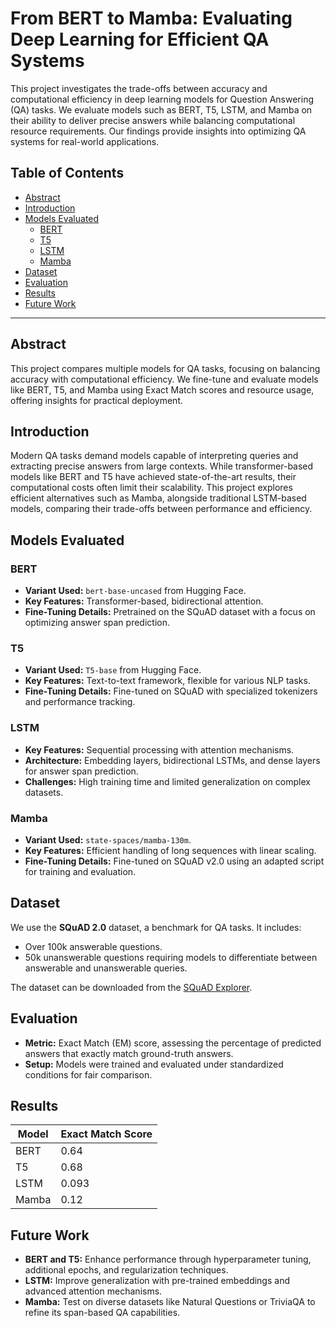 # From BERT to Mamba: Evaluating Deep Learning for Efficient QA Systems

This project investigates the trade-offs between accuracy and computational efficiency in deep learning models for Question Answering (QA) tasks. We evaluate models such as BERT, T5, LSTM, and Mamba on their ability to deliver precise answers while balancing computational resource requirements. Our findings provide insights into optimizing QA systems for real-world applications.

## Table of Contents

- [Abstract](#abstract)
- [Introduction](#introduction)
- [Models Evaluated](#models-evaluated)
  - [BERT](#bert)
  - [T5](#t5)
  - [LSTM](#lstm)
  - [Mamba](#mamba)
- [Dataset](#dataset)
- [Evaluation](#evaluation)
- [Results](#results)
- [Future Work](#future-work)

---

## Abstract

This project compares multiple models for QA tasks, focusing on balancing accuracy with computational efficiency. We fine-tune and evaluate models like BERT, T5, and Mamba using Exact Match scores and resource usage, offering insights for practical deployment.

## Introduction

Modern QA tasks demand models capable of interpreting queries and extracting precise answers from large contexts. While transformer-based models like BERT and T5 have achieved state-of-the-art results, their computational costs often limit their scalability. This project explores efficient alternatives such as Mamba, alongside traditional LSTM-based models, comparing their trade-offs between performance and efficiency.

## Models Evaluated

### BERT
- **Variant Used:** `bert-base-uncased` from Hugging Face.
- **Key Features:** Transformer-based, bidirectional attention.
- **Fine-Tuning Details:** Pretrained on the SQuAD dataset with a focus on optimizing answer span prediction.

### T5
- **Variant Used:** `T5-base` from Hugging Face.
- **Key Features:** Text-to-text framework, flexible for various NLP tasks.
- **Fine-Tuning Details:** Fine-tuned on SQuAD with specialized tokenizers and performance tracking.

### LSTM
- **Key Features:** Sequential processing with attention mechanisms.
- **Architecture:** Embedding layers, bidirectional LSTMs, and dense layers for answer span prediction.
- **Challenges:** High training time and limited generalization on complex datasets.

### Mamba
- **Variant Used:** `state-spaces/mamba-130m`.
- **Key Features:** Efficient handling of long sequences with linear scaling.
- **Fine-Tuning Details:** Fine-tuned on SQuAD v2.0 using an adapted script for training and evaluation.

## Dataset

We use the **SQuAD 2.0** dataset, a benchmark for QA tasks. It includes:
- Over 100k answerable questions.
- 50k unanswerable questions requiring models to differentiate between answerable and unanswerable queries.

The dataset can be downloaded from the [SQuAD Explorer](https://rajpurkar.github.io/SQuAD-explorer/).

## Evaluation

- **Metric:** Exact Match (EM) score, assessing the percentage of predicted answers that exactly match ground-truth answers.
- **Setup:** Models were trained and evaluated under standardized conditions for fair comparison.

## Results

| Model   | Exact Match Score |
|---------|-------------------|
| BERT    | 0.64             |
| T5      | 0.68             |
| LSTM    | 0.093            |
| Mamba   | 0.12             |

## Future Work

- **BERT and T5:** Enhance performance through hyperparameter tuning, additional epochs, and regularization techniques.
- **LSTM:** Improve generalization with pre-trained embeddings and advanced attention mechanisms.
- **Mamba:** Test on diverse datasets like Natural Questions or TriviaQA to refine its span-based QA capabilities.

